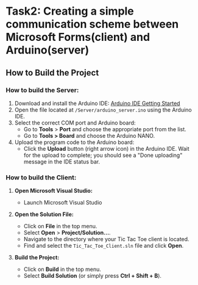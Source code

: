 # Task2: Creating a simple communication scheme between Microsoft Forms(client) and Arduino(server)

## How to Build the Project

### How to build the Server:
1. Download and install the Arduino IDE: [Arduino IDE Getting Started](https://docs.arduino.cc/tutorials/nano/nano-getting-started/)
2. Open the file located at `/Server/arduino_server.ino` using the Arduino IDE.
3. Select the correct COM port and Arduino board:
   - Go to **Tools** > **Port** and choose the appropriate port from the list.
   - Go to **Tools > Board** and choose the Arduino NANO.
4. Upload the program code to the Arduino board:
   - Click the **Upload** button (right arrow icon) in the Arduino IDE. Wait for the upload to complete; you should see a "Done uploading" message in the IDE status bar.

### How to build the Client:
1. **Open Microsoft Visual Studio:**
   - Launch Microsoft Visual Studio 

2. **Open the Solution File:**
   - Click on **File** in the top menu.
   - Select **Open** > **Project/Solution...**.
   - Navigate to the directory where your Tic Tac Toe client is located.
   - Find and select the `Tic_Tac_Toe_Client.sln` file and click **Open**.

4. **Build the Project:**
   - Click on **Build** in the top menu.
   - Select **Build Solution** (or simply press **Ctrl + Shift + B**).
